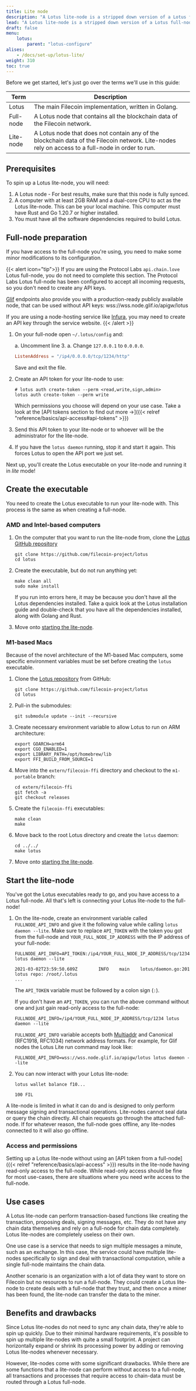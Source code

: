 ```yaml
---
title: Lite node
description: "A Lotus lite-node is a stripped down version of a Lotus full-node capable of running on lower-end hardware. Lotus lite-nodes do not contain any chain-data and can only perform message signing and deal transactions. However, they are very quick to spin up and can process transactions in parallel with other Lotus lite-nodes."
lead: "A Lotus lite-node is a stripped down version of a Lotus full-node capable of running on lower-end hardware. Lotus lite-nodes do not contain any chain-data and can only perform message signing and deal transactions. However, they are very quick to spin up and can process transactions in parallel with other Lotus lite-nodes."
draft: false
menu:
    lotus:
        parent: "lotus-configure"
alises:
    - /docs/set-up/lotus-lite/
weight: 310
toc: true
---
```


Before we get started, let's just go over the terms we'll use in this guide:

| Term | Description |
| --- | --- |
| Lotus | The main Filecoin implementation, written in Golang. |
| Full-node | A Lotus node that contains all the blockchain data of the Filecoin network. |
| Lite-node | A Lotus node that does not contain any of the blockchain data of the Filecoin network. Lite-nodes rely on access to a full-node in order to run. |

## Prerequisites

To spin up a Lotus lite-node, you will need:

1. A Lotus node - For best results, make sure that this node is fully synced.
2. A computer with at least 2GB RAM and a dual-core CPU to act as the Lotus lite-node. This can be your local machine. This computer must have Rust and Go 1.20.7 or higher installed.
3. You must have all the software dependencies required to build Lotus.

## Full-node preparation

If you have access to the full-node you're using, you need to make some minor modifications to its configuration.

{{< alert icon="tip">}}
If you are using the Protocol Labs `api.chain.love` Lotus full-node, you do not need to complete this section. The Protocol Labs Lotus full-node has been configured to accept all incoming requests, so you don't need to create any API keys.

[Glif](https://api.node.glif.io/) endpoints also provide you with a production-ready publicly available node, that can be used without API keys: wss://wss.node.glif.io/apigw/lotus

If you are using a node-hosting service like [Infura](https://infura.io/), you may need to create an API key through the service website.
{{< /alert >}}

1. On your full-node open `~/.lotus/config` and:

    a. Uncomment line 3.
    a. Change `127.0.0.1` to `0.0.0.0`.

    ```toml
    ListenAddress = "/ip4/0.0.0.0/tcp/1234/http"
    ```

    Save and exit the file.

1. Create an API token for your lite-node to use:

    ```shell
    # lotus auth create-token --perm <read,write,sign,admin>
    lotus auth create-token --perm write
    ```

    Which permissions you choose will depend on your use case. Take a look at the [API tokens section to find out more →]({{< relref "reference/basics/api-access#api-tokens" >}})

1. Send this API token to your lite-node or to whoever will be the administrator for the lite-node.
1. If you have the `lotus daemon` running, stop it and start it again. This forces Lotus to open the API port we just set.

Next up, you'll create the Lotus executable on your lite-node and running it in _lite_ mode!

## Create the executable

You need to create the Lotus executable to run your lite-node with. This process is the same as when creating a full-node.

### AMD and Intel-based computers

1. On the computer that you want to run the lite-node from, clone the [Lotus GitHub repository](https://github.com/filecoin-project/lotus)

    ```shell
    git clone https://github.com/filecoin-project/lotus
    cd lotus
    ```

1. Create the executable, but do not run anything yet:

    ```shell
    make clean all
    sudo make install
    ```

    If you run into errors here, it may be because you don't have all the Lotus dependencies installed. Take a quick look at the Lotus installation guide and double-check that you have all the dependencies installed, along with Golang and Rust.

1. Move onto [starting the lite-node](#start-the-lite-node).

### M1-based Macs 

Because of the novel architecture of the M1-based Mac computers, some specific environment variables must be set before creating the `lotus` executable.

1. Clone the [Lotus repository](https://github.com/filecoin-project/lotus) from GitHub:

    ```shell
    git clone https://github.com/filecoin-project/lotus
    cd lotus
    ```

1. Pull-in the submodules:

    ```shell
    git submodule update --init --recursive
    ```

1. Create necessary environment variable to allow Lotus to run on ARM architecture:

    ```shell
    export GOARCH=arm64
    export CGO_ENABLED=1
    export LIBRARY_PATH=/opt/homebrew/lib
    export FFI_BUILD_FROM_SOURCE=1
    ```

1. Move into the `extern/filecoin-ffi` directory and checkout to the `m1-portable` branch:

    ```shell
    cd extern/filecoin-ffi
    git fetch -a
    git checkout releases
    ```

1. Create the `filecoin-ffi` executables:

    ```shell
    make clean
    make
    ```

1. Move back to the root Lotus directory and create the `lotus` daemon:

    ```shell
    cd ../../
    make lotus
    ```

1. Move onto [starting the lite-node](#start-the-lite-node).

## Start the lite-node

You've got the Lotus executables ready to go, and you have access to a Lotus full-node. All that's left is connecting your Lotus lite-node to the full-node!

1. On the lite-node, create an environment variable called `FULLNODE_API_INFO` and give it the following value while calling `lotus daemon --lite`. Make sure to replace `API_TOKEN` with the token you got from the full-node and `YOUR_FULL_NODE_IP_ADDRESS` with the IP address of your full-node:

    ```shell with-output
    FULLNODE_API_INFO=API_TOKEN:/ip4/YOUR_FULL_NODE_IP_ADDRESS/tcp/1234 lotus daemon --lite
    ```
    ```
    2021-03-02T23:59:50.609Z        INFO    main    lotus/daemon.go:201     lotus repo: /root/.lotus
    ...
    ```

    The `API_TOKEN` variable must be followed by a colon sign (`:`).

    If you don't have an `API_TOKEN`, you can run the above command without one and just gain read-only access to the full-node:

    ```shell
    FULLNODE_API_INFO=/ip4/YOUR_FULL_NODE_IP_ADDRESS/tcp/1234 lotus daemon --lite
    ```
    
    `FULLNODE_API_INFO` variable accepts both [Multiaddr](https://github.com/multiformats/multiaddr) and Canonical (RFC1918, RFC1034) network address formats. For example, for Glif nodes the Lotus Lite run command may look like:
    ```shell
    FULLNODE_API_INFO=wss://wss.node.glif.io/apigw/lotus lotus daemon --lite
    ```

1. You can now interact with your Lotus lite-node:

    ```shell with-output
    lotus wallet balance f10...
    ```
    ```
    100 FIL
    ```

A lite-node is limited in what it can do and is designed to only perform message signing and transactional operations. Lite-nodes cannot seal data or query the chain directly. All chain requests go through the attached full-node. If for whatever reason, the full-node goes offline, any lite-nodes connected to it will also go offline.

### Access and permissions

Setting up a Lotus lite-node without using an [API token from a full-node]({{< relref "reference/basics/api-access" >}}) results in the lite-node having read-only access to the full-node. While read-only access should be fine for most use-cases, there are situations where you need write access to the full-node.

## Use cases

A Lotus lite-node can perform transaction-based functions like creating the transaction, proposing deals, signing messages, etc. They do not have any chain data themselves and rely on a full-node for chain data completely. Lotus lite-nodes are completely useless on their own.

One use case is a service that needs to sign multiple messages a minute, such as an exchange. In this case, the service could have multiple lite-nodes specifically to sign and deal with transactional computation, while a single full-node maintains the chain data.

Another scenario is an organization with a lot of data they want to store on Filecoin but no resources to run a full-node. They could create a Lotus lite-node to create deals with a full-node that they trust, and then once a miner has been found, the lite-node can transfer the data to the miner.

## Benefits and drawbacks

Since Lotus lite-nodes do not need to sync any chain data, they're able to spin up quickly. Due to their minimal hardware requirements, it's possible to spin up multiple lite-nodes with quite a small footprint. A project can horizontally expand or shrink its processing power by adding or removing Lotus lite-nodes whenever necessary.

However, lite-nodes come with some significant drawbacks. While there are some functions that a lite-node can perform without access to a full-node, all transactions and processes that require access to chain-data must be routed through a Lotus full-node.
